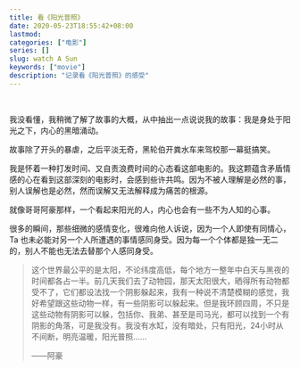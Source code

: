```yaml
---
title: 看《阳光普照》
date: 2020-05-23T18:55:42+08:00
lastmod:
categories: ["电影"]
series: []
slug: watch A Sun
keywords: ["movie"]
description: "记录看《阳光普照》的感受"
---
```

<!-- require APlayer -->
<link rel="stylesheet" href="https://cdn.jsdelivr.net/npm/aplayer/dist/APlayer.min.css">
<script src="https://cdn.jsdelivr.net/npm/aplayer/dist/APlayer.min.js"></script>
<!-- require MetingJS -->
<script src="https://cdn.jsdelivr.net/npm/meting@2/dist/Meting.min.js"></script>
<meting-js
	server="netease"
	type="song"
	id="1400424565">
</meting-js>

</br>

我没看懂，我稍微了解了故事的大概，从中抽出一点说说我的故事：我是身处于阳光之下，内心的黑暗涌动。

故事除了开头的暴虐，之后平淡无奇，黑轮伯开粪水车来驾校那一幕挺搞笑。

我是怀着一种打发时间、又自责浪费时间的心态看这部电影的。我这颗蕴含矛盾情感的心在看到这部深刻的电影时，会感到些许共鸣。因为不被人理解是必然的事，别人误解也是必然，然而误解又无法解释成为痛苦的根源。

就像哥哥阿豪那样，一个看起来阳光的人，内心也会有一些不为人知的心事。

很多的瞬间，那些细微的感情变化，很难向他人诉说，因为一个人即使有同情心，Ta 也未必能对另一个人所遭遇的事情感同身受。因为每一个个体都是独一无二的，别人不能也无法去替那个人感同身受。

> 这个世界最公平的是太阳，不论纬度高低，每个地方一整年中白天与黑夜的时间都各占一半。前几天我们去了动物园，那天太阳很大，晒得所有动物都受不了，它们都设法找一个阴影躲起来，我有一种说不清楚模糊的感觉，我好希望跟这些动物一样，有一些阴影可以躲起来。但是我环顾四周，不只是这些动物有阴影可以躲，包括你、我弟、甚至是司马光，都可以找到一个有阴影的角落，可是我没有。我没有水缸，没有暗处，只有阳光，24小时从不间断，明亮温暖，阳光普照……
>
> ——阿豪